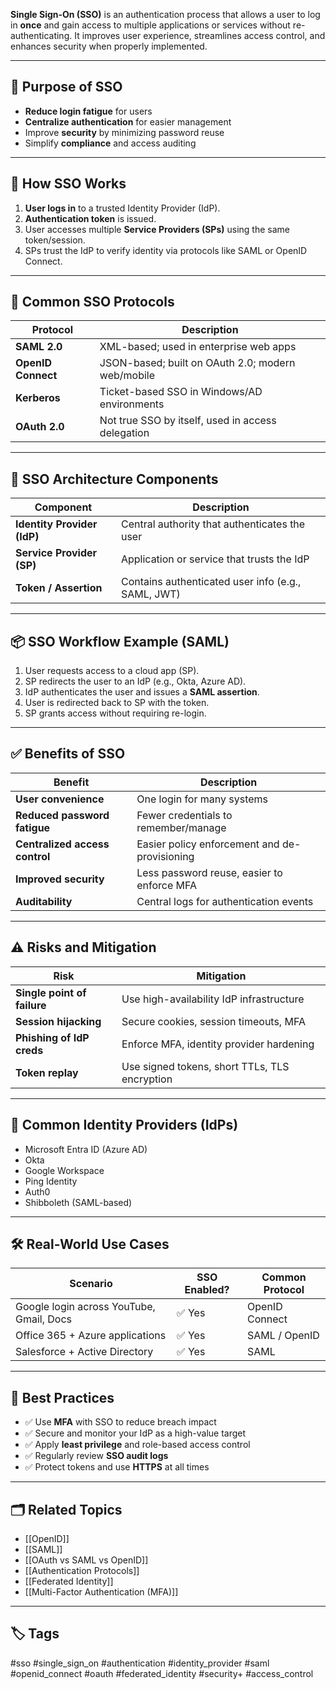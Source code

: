 **Single Sign-On (SSO)** is an authentication process that allows a user to log in **once** and gain access to multiple applications or services without re-authenticating. It improves user experience, streamlines access control, and enhances security when properly implemented.

---

## 🎯 Purpose of SSO

- **Reduce login fatigue** for users
- **Centralize authentication** for easier management
- Improve **security** by minimizing password reuse
- Simplify **compliance** and access auditing

---

## 🧩 How SSO Works

1. **User logs in** to a trusted Identity Provider (IdP).
2. **Authentication token** is issued.
3. User accesses multiple **Service Providers (SPs)** using the same token/session.
4. SPs trust the IdP to verify identity via protocols like SAML or OpenID Connect.

---

## 🔐 Common SSO Protocols

| Protocol            | Description                                      |
|---------------------|--------------------------------------------------|
| **SAML 2.0**        | XML-based; used in enterprise web apps           |
| **OpenID Connect**  | JSON-based; built on OAuth 2.0; modern web/mobile|
| **Kerberos**        | Ticket-based SSO in Windows/AD environments      |
| **OAuth 2.0**       | Not true SSO by itself, used in access delegation|

---

## 🏢 SSO Architecture Components

| Component           | Description                                       |
|---------------------|---------------------------------------------------|
| **Identity Provider (IdP)** | Central authority that authenticates the user |
| **Service Provider (SP)**   | Application or service that trusts the IdP     |
| **Token / Assertion**       | Contains authenticated user info (e.g., SAML, JWT) |

---

## 📦 SSO Workflow Example (SAML)

1. User requests access to a cloud app (SP).
2. SP redirects the user to an IdP (e.g., Okta, Azure AD).
3. IdP authenticates the user and issues a **SAML assertion**.
4. User is redirected back to SP with the token.
5. SP grants access without requiring re-login.

---

## ✅ Benefits of SSO

| Benefit                        | Description                                   |
|-------------------------------|-----------------------------------------------|
| **User convenience**          | One login for many systems                    |
| **Reduced password fatigue**  | Fewer credentials to remember/manage          |
| **Centralized access control**| Easier policy enforcement and de-provisioning |
| **Improved security**         | Less password reuse, easier to enforce MFA    |
| **Auditability**              | Central logs for authentication events        |

---

## ⚠️ Risks and Mitigation

| Risk                         | Mitigation                                 |
|------------------------------|---------------------------------------------|
| **Single point of failure**  | Use high-availability IdP infrastructure    |
| **Session hijacking**        | Secure cookies, session timeouts, MFA       |
| **Phishing of IdP creds**    | Enforce MFA, identity provider hardening    |
| **Token replay**             | Use signed tokens, short TTLs, TLS encryption |

---

## 🧰 Common Identity Providers (IdPs)

- Microsoft Entra ID (Azure AD)
- Okta
- Google Workspace
- Ping Identity
- Auth0
- Shibboleth (SAML-based)

---

## 🛠 Real-World Use Cases

| Scenario                         | SSO Enabled? | Common Protocol |
|----------------------------------|--------------|-----------------|
| Google login across YouTube, Gmail, Docs | ✅ Yes      | OpenID Connect  |
| Office 365 + Azure applications          | ✅ Yes      | SAML / OpenID   |
| Salesforce + Active Directory           | ✅ Yes      | SAML             |

---

## 🧠 Best Practices

- ✅ Use **MFA** with SSO to reduce breach impact
- ✅ Secure and monitor your IdP as a high-value target
- ✅ Apply **least privilege** and role-based access control
- ✅ Regularly review **SSO audit logs**
- ✅ Protect tokens and use **HTTPS** at all times

---

## 🗂 Related Topics

- [[OpenID]]
- [[SAML]]
- [[OAuth vs SAML vs OpenID]]
- [[Authentication Protocols]]
- [[Federated Identity]]
- [[Multi-Factor Authentication (MFA)]]

---

## 🏷 Tags

#sso #single_sign_on #authentication #identity_provider #saml #openid_connect #oauth #federated_identity #security+ #access_control
